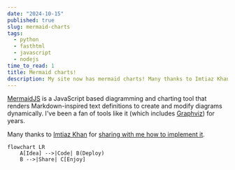 ```yaml
---
date: "2024-10-15"
published: true
slug: mermaid-charts
tags:
  - python
  - fasthtml
  - javascript 
  - nodejs 
time_to_read: 1
title: Mermaid charts!
description: My site now has mermaid charts! Many thanks to Imtiaz Khan!
---
```


[MermaidJS](https://mermaid.js.org/) is a JavaScript based diagramming and charting tool that renders Markdown-inspired text definitions to create and modify diagrams dynamically. I've been a fan of tools like it (which includes [Graphviz]()) for years. 

Many thanks to [Imtiaz Khan](https://github.com/ImtiazKhanDS) for [sharing with me how to implement it](https://github.com/pydanny/daniel-blog-fasthtml/issues/8). 

```mermaid
flowchart LR
    A[Idea] -->|Code| B(Deploy)
    B -->|Share| C[Enjoy]
```